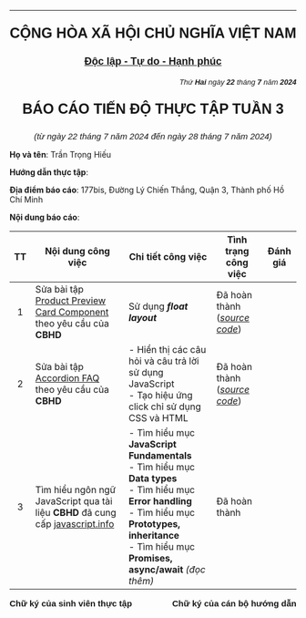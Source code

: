 ---

<p align="center" style="font-family: 'Arial', sans-serif; font-size: 25px; font-weight: 600;">
CỘNG HÒA XÃ HỘI CHỦ NGHĨA VIỆT NAM
</p>

<p align="center" style="font-family: 'Arial', sans-serif; font-size: 18px; font-weight: 600;">
<span style="text-decoration:underline">Độc lập - Tự do - Hạnh phúc</span>
</p>

<p align="right" style="font-family: 'Arial', sans-serif; font-size: 13px; font-weight: 400; font-style: italic">
Thứ <strong>Hai</strong> ngày <strong>22</strong> tháng <strong>7</strong> năm <strong>2024</strong>
</p>

<p align="center" style="font-family: 'Arial', sans-serif; font-size: 25px; font-weight: 600;">
BÁO CÁO TIẾN ĐỘ THỰC TẬP TUẦN 3
</p>

<p align="center" style="font-family: 'Arial', sans-serif; font-size: 15px; font-weight: 400; font-style: italic">
(từ ngày 22 tháng 7 năm 2024 đến ngày 28 tháng 7 năm 2024)
</p>

**Họ và tên**: Trần Trọng Hiếu

**Hướng dẫn thực tập**:

**Địa điểm báo cáo**: 177bis, Đường Lý Chiến Thắng, Quận 3, Thành phố Hồ Chí Minh

**Nội dung báo cáo**:

|  TT   | Nội dung công việc                                                    | Chi tiết công việc                                                                                                                                                           | Tình trạng công việc | Đánh giá |
| :---: | --------------------------------------------------------------------- | ---------------------------------------------------------------------------------------------------------------------------------------------------------------------------- | -------------------- | -------- |
|   1   | Sửa bài tập [Product Preview Card Component](https://www.frontendmentor.io/challenges/product-preview-card-component-GO7UmttRfa) theo yêu cầu của **CBHD**|Sử dụng ***float layout***|Đã hoàn thành (_[source code](https://github.com/hieutrantrong21520859MMCL21/FrontEndPractice_Intern_ProductPreviewCardComponent/tree/using-float-layout)_)||
|2|Sửa bài tập [Accordion FAQ](https://www.frontendmentor.io/challenges/faq-accordion-wyfFdeBwBz) theo yêu cầu của **CBHD**|- Hiển thị các câu hỏi và câu trả lời sử dụng JavaScript <br> - Tạo hiệu ứng click chỉ sử dụng CSS và HTML| Đã hoàn thành (_[source code](https://github.com/hieutrantrong21520859MMCL21/FrontEndPractice_Intern_FAQ_Accordion)_)||
|3|Tìm hiểu ngôn ngữ JavaScript qua tài liệu **CBHD** đã cung cấp [javascript.info](https://javascript.info/)|- Tìm hiểu mục **JavaScript Fundamentals** <br> - Tìm hiểu mục **Data types** <br> - Tìm hiểu mục **Error handling** <br> - Tìm hiểu mục **Prototypes, inheritance** <br> - Tìm hiểu mục **Promises, async/await** _(đọc thêm)_|Đã hoàn thành||


<footer>
    <p style="display: flex; justify-content: space-between;">
      <span style="font-family: 'Arial', sans-serif; font-size: 15px; font-weight: 600;"">
        Chữ ký của sinh viên thực tập
      </span>
      <span style="font-family: 'Arial', sans-serif; font-size: 15px; font-weight: 600;">
        Chữ ký của cán bộ hướng dẫn
      </span>
    </p>
</footer>